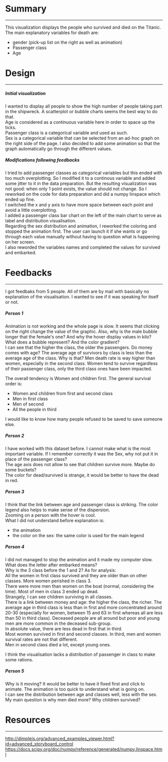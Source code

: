 # Summary
---
This visualization displays the people who survived and died on the Titanic.  
The main explanatory variables for death are:  
+ gender (pick-up list on the right as well as animation)
+ Passenger class
+ Age

# Design
---
##### Initial visualization
I wanted to display all people to show the high number of people taking part in the shipwreck. A scatterplot or bubble charts seems the best way to do that.  
Age is considered as a continuous variable here in order to space up the ticks.  
Passenger class is a categorical variable and used as such.  
Sex is a categorical variable that can be selected from an ad-hoc graph on the right side of the page. I also decided to add some animation so that the graph automatically go through the different values.

##### Modifications following feedbacks
I tried to add passenger classes as categorical variables but this ended with too much overplotting. So I modified it to a continous variable and added some jitter to it in the data preparation.  But the resulting visualization was not good: when only 1 point exists, the value should not change. So I reworked on the code for data preparation and did a numpy linspace which ended up fine.  
I switched the x and y axis to have more space between each point and avoid a little overplotting.  
I added a passenger class bar chart on the left of the main chart to serve as label and distribution visualisation.  
Regarding the sex distribution and animation, I reworked the coloring and stopped the animation first. The user can launch it if she wants or go through each value manually without having to question what is happening on her screen.  
I also reworded the variables names and completed the values for survived and embarked.

# Feedbacks
---
I got feedbaks from 5 people. All of them are by mail with basically no explanation of the visualisation. I wanted to see if it was speaking for itself or not.
##### Person 1
Animation is not working and the whole page is slow. It seems that clicking on the right change the value of the graphic. Also, why is the male bubble longer that the female's one? And why the hover display values in kilo?
What does a bubble represent? And the color gradient?  
I can see that the higher the class, the older the passengers. Do money comes with age?
The average age of survivors by class is less than the average age of the class. Why is that?
Men death rate is way higher than women, especially in the second class. Women tend to survive regardless of their passenger class, only the third class ones have been impacted.

The overall tendency is Women and children first. The general survival order is:  
+ Women and children from first and second class
+ Men in first class
+ Men of second
+ All the people in third

I would like to know how many people refused to be saved to save someone else.

##### Person 2
I have worked with this dataset before.
I cannot make what is the most important variable. If I remember correctly it was the Sex, why not put it in place of the passenger class?  
The age axis does not allow to see that children survive more. Maybe do some buckets?  
The color for dead/survived is strange, it would be better to have the dead in red.

##### Person 3
I think that the link between age and passenger class is striking. The color legend also helps to make sense of the dispersion.  
Zooming on a person with the hover is cool.  
What I did not understand before explanation is:  
+ the animation
+ the color on the sex: the same color is used for the main legend


##### Person 4
I did not managed to stop the animation and it made my computer slow.  
What does the letter after embarked means?  
Why is the 3 class before the 1 and 2?
As for analysis:  
All the women in first class survived and they are older than on other classes. More women perished in class 3.  
There were more men than women on the boat (normal, considering the time). Most of men in class 3 ended up dead.  
Strangely, I can see children surviving in all classes.  
There is a link between money and age: the higher the class, the richer. The average age in third class is less than in first and more concentrated around 20-30 (especially for women, between 15 and 63 in first whereas all are less than 50 in third class).
Deceased people are all around but poor and young men are more common in the deceased sub-group.  
In absolute value, there are less dead in first that in third.  
Most women survived in first and second classes. In third, men and women survival rates are not that different.  
Men in second class died a lot, except young ones.

I think the visualisation lacks a distribution of passenger in class to make some rations. 

##### Person 5
Why is it moving? It would be better to have it fixed first and click to animate.  The animation is too quick to understand what is going on.  
I can see the distribution between age and classes well, less with the sex.  
My main question is why men died more? Why children survived?  

# Resources
---
http://dimplejs.org/advanced_examples_viewer.html?id=advanced_storyboard_control
https://docs.scipy.org/doc/numpy/reference/generated/numpy.linspace.html